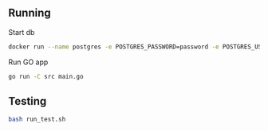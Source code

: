 ## Running
Start db
```bash
docker run --name postgres -e POSTGRES_PASSWORD=password -e POSTGRES_USER=user -e POSTGRES_DB=yana -p 5432:5432 --rm postgres
```

Run GO app
```bash
go run -C src main.go
```

## Testing
```bash
bash run_test.sh
```
